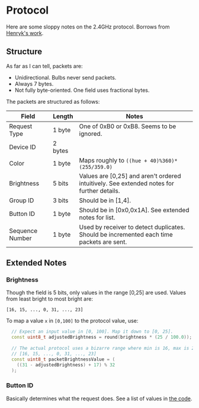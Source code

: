 # Protocol

Here are some sloppy notes on the 2.4GHz protocol. Borrows from [Henryk's work](https://hackaday.io/project/5888-reverse-engineering-the-milight-on-air-protocol).

## Structure

As far as I can tell, packets are:

* Unidirectional. Bulbs never send packets.
* Always 7 bytes.
* Not fully byte-oriented. One field uses fractional bytes.

The packets are structured as follows:


| Field           | Length  | Notes                                                                                     |
|-----------------|---------|-------------------------------------------------------------------------------------------|
| Request Type    | 1 byte  | One of 0xB0 or 0xB8. Seems to be ignored.                                                                     |
| Device ID       | 2 bytes |                                                                                           |
| Color           | 1 byte  | Maps roughly to `((hue + 40)%360)*(255/359.0)`                                              |
| Brightness      | 5 bits  | Values are [0,25] and aren't ordered intuitively. See extended notes for further details. |
| Group ID        | 3 bits  | Should be in [1,4].                                                                       |
| Button ID       | 1 byte  | Should be in [0x0,0x1A]. See extended notes for list.                                     |
| Sequence Number | 1 byte  | Used by receiver to detect duplicates. Should be incremented each time packets are sent.  |

## Extended Notes

### Brightness

Though the field is 5 bits, only values in the range [0,25] are used. Values from least bright to most bright are:

```
[16, 15, ..., 0, 31, ..., 23]
```

To map a value `x` in `[0,100]` to the protocol value, use:

```c++
  // Expect an input value in [0, 100]. Map it down to [0, 25].
  const uint8_t adjustedBrightness = round(brightness * (25 / 100.0));
  
  // The actual protocol uses a bizarre range where min is 16, max is 23:
  // [16, 15, ..., 0, 31, ..., 23]
  const uint8_t packetBrightnessValue = (
    ((31 - adjustedBrightness) + 17) % 32
  );
```

### Button ID

Basically determines what the request does. See a list of values in [the code](https://github.com/sidoh/esp8266_milight_hub/blob/master/lib/MiLight/MiLightClient.h#L16).
